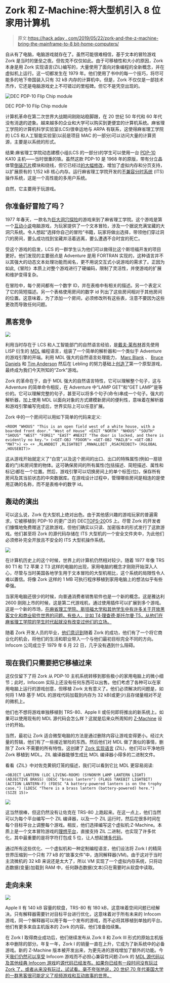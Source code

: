 # Zork 和 Z-Machine:将大型机引入 8 位家用计算机

> 原文:[https://hack aday . com/2019/05/22/zork-and-the-z-machine-bring-the-mainframe-to-8 bit-home-computers/](https://hackaday.com/2019/05/22/zork-and-the-z-machine-bringing-the-mainframe-to-8-bit-home-computers/)

自从有了电脑，电脑游戏就存在了。虽然可能很难相信，基于文本的冒险游戏 Zork 是当时的堡垒之夜。但佐克不仅仅如此。由于可移植性和大小的原因，Zork 本身是用 Zork 实现语言(ZIL)编写的，大量使用了面向对象编程的全新概念，并在虚拟机上运行。这一切都发生在 1979 年。他们使用了书中的每一个技巧，将尽可能多的地下帝国装入只有 32 kB 内存的计算机中。但是，Zork 不仅仅是一部技术杰作，它还是电脑游戏史上不可错过的里程碑。但它不是凭空出现的。

![DEC PDP-10 Flip Chip module](../Images/99996b6d58c3ce40e7c0cff2a8898e92.png)

DEC PDP-10 Flip Chip module

计算机革命在第二次世界大战期间刚刚站稳脚跟，在 20 世纪 50 年代和 60 年代没有消退的迹象。越来越多的企业和大学可以购买到更便宜的计算机系统。麻省理工学院的计算机科学实验室(LCS)很幸运地与 ARPA 有联系，这使得麻省理工学院的 LCS 和人工智能实验室(以前是项目 MAC 的一部分)可以访问大量的计算资源，主要是以系统的形式。

结果:麻省理工学院动态建模小组(LCS 的一部分)的学生可以使用一台 [PDP-10](https://en.wikipedia.org/wiki/PDP-10) KA10 主机——当时很重的铁。虽然这款 PDP-10 是 1968 年的原版，带有分立晶体管[倒装芯片](https://en.wikipedia.org/wiki/Flip_Chip_%28trademark%29)模块和绕线，但它已经过[的大幅修改](https://github.com/PDP-10/its/issues/181)，增加了虚拟内存和分页支持，以扩展原有的 1,152 kB 核心内存。运行麻省理工学院开发的[不兼容分时系统](https://en.wikipedia.org/wiki/Incompatible_Timesharing_System) (ITS)操作系统，这是一个高性能的多用户系统。

自然，它主要用于玩游戏。

## 你准备好冒险了吗？

1977 年春天，一款名为[巨大洞穴探险](https://en.wikipedia.org/wiki/Colossal_Cave_Adventure)的游戏来到了麻省理工学院。这个游戏是第一个[互动小说](https://en.wikipedia.org/wiki/Interactive_fiction)电脑游戏，为玩家提供了一个文本冒险，涉及一个据说充满宝藏的大洞穴系统。令人想起“选择你自己的冒险”书籍，玩家将做出选择，带领他们穿过洞穴的房间，要么成功找到宝藏并活着逃离，要么遭遇不合时宜的死亡。

受这个游戏的启发，LCS 的一群学生认为他们可以做得比这个斯坦福开发的项目更好。他们发现的主要弱点是 Adventure 是用 FORTRAN 实现的，这种语言并不以其强大的动态文本处理功能而闻名，更不用说交互式小说游戏的需求了。正因为如此,《冒险》本质上对整个游戏进行了硬编码，限制了灵活性，并使游戏的扩展和维护变得复杂。

在冒险中，每个房间都有一个数字 ID，并在表格中有相关的描述。另一个表定义了它的简短描述。另一个表格使用房间的数字 id 列出了这些房间相对于其他房间的位置。这意味着，为了添加一个房间，必须修改所有这些表，注意不要因为这些更改而导致任何问题。

## 黑客竞争

![](../Images/b7a9883938b6f01a27c984d6fe52a5d3.png)

利用当时存在于 LCS 和人工智能部门的自然语言经验，是[戴夫·莱布林](https://en.wikipedia.org/wiki/Dave_Lebling)首先使用 LISP 衍生的 [MDL](https://en.wikipedia.org/wiki/MDL_%28programming_language%29) 编程语言，组装了一个简单的解析器和一个类似于 Adventure 的游戏引擎的开端。利用 MDL 强大的自然语言处理能力， [Marc Blank](https://en.wikipedia.org/wiki/Marc_Blank) 、 [Bruce Daniels](https://en.wikipedia.org/wiki/Bruce_Daniels) 和 [Tim Anderson](https://en.wikipedia.org/wiki/Tim_Anderson_%28Zork%29) 然后在 Lebling 的努力基础上[创造了](https://www.filfre.net/2012/01/zork-on-the-pdp-10/)第一个原型游戏，最终成为我们今天所知的“Zork”游戏。

Zork 的革命在于，由于 MDL 强大的自然语言特性，它可以理解整个句子，这与 Adventure 的简单命令相反，在 Adventure 中“LAMP GET”和“GET LAMP”是等价的。它可以理解完整的句子，甚至可以将多个句子(命令)串成一个句子。强大的解析器，加上使用 MDL 以面向对象的方式建模新房间的便利性，意味着在解析器和游戏引擎编写完成后，世界实际上可以任意扩展。

Zork 中的一个房间可以用如下简单的代码来定义:

`<ROOM "WHOUS"
"This is an open field west of a white house, with a boarded front door."
"West of House"
<EXIT "NORTH" "NHOUS" "SOUTH" "SHOUS" "WEST" "FORE1" "EAST" #NEXIT "The door is locked, and there is evidently no key.">
(<GET-OBJ "FDOOR"> <GET-OBJ "MAILB"> <GET-OBJ "MAT">)
<>
<+ ,RLANDBIT ,RLIGHTBIT ,RNWALLBIT ,RSACREDBIT>
(RGLOBAL ,HOUSEBIT)>`

这从游戏开始就定义了“白宫”,以及这个房间的出口、出口的特殊属性(例如一扇锁着的门)和房间里的物体。这可确保房间的所有属性(包括描述、简短描述、属性和标记)都在一个位置。然后，游戏引擎可以切换房间上的单个标签(位)，保存所有房间及其当前状态的中央数据库。在游戏设计过程中，管理哪些房间是相连的是使用正确的名称，而不是表格中的数字 id。

## 轰动的演出

可以这么说，Zork 在大型机上绝对出色。由于其他感兴趣的游戏玩家的普遍需求，它被移植到 PDP-10 的更广泛的 DEC[TOPS-20](https://en.wikipedia.org/wiki/TOPS-20)OS 上。尽管 Zork 的开发者们慷慨地免费赠送了这款游戏，但他们确实以只读、加密版本的形式发行了这款游戏。他们甚至将 Zork 的源代码存储在 ITS 大型机的一个安全文件夹中，为此他们必须修补完全开放且不安全的 ITS 大型机操作系统。

![](../Images/01010c9e92c2637f13a1224132ff3b28.png)

在计算机历史上的这个时候，世界上的计算机仍然相对较少。随着 1977 年像 TRS 80 T1 和 T2 苹果 2 T3 这样的电脑的出现，家用电脑的概念才刚刚开始深入人心，尽管与当时美国各地学生用于文本冒险的大型机相比，这个系统的局限性令人难以置信。将像 Zork 这样的 1 MB 可执行程序移植到家用电脑上的想法似乎有些牵强。

当家用电脑还很少的时候，向普通消费者销售软件也是一个新的概念。这是雅达利 2600 刚刚上市的时候，这是第二代游戏机，通过使用插件可以扩展到多个游戏。这是一个新的市场，[在麻省理工学院、斯坦福大学和其他学生中有许多关于开放黑客文化和商业软件世界的问题。有些人，比如 T4·理查德·斯托尔曼·T5，从他们在麻省理工学院的学生时代起就没有改变过他们的立场。](https://www.filfre.net/2012/01/the-birth-of-infocom/)

随着 Zork 开发人员的毕业，[他们意识到](https://web.archive.org/web/20060427000213/http://www.csd.uwo.ca/Infocom/Articles/NZT/zorkhist.html)随着 Zork 的成功，他们有了一个将它商业化的机会，将他们的生活和职业带入一个与他们最初目标完全不同的方向。Infocom 公司成立于 1979 年 6 月 22 日，几乎没有遇到什么阻碍。

## 现在我们只需要把它移植过来

这仅仅留下了将 Zork 从 PDP-10 主机系统转移到那些极小的家用电脑上的微小细节；此时，Infocom 实际上还没有任何东西可以出售。他们考虑了各种可以在家用电脑上运行的游戏创意，但移植 Zork 太有意义了。他们必须解决的问题是，如何将 1 MB 基于 MDL 的游戏代码加载到内存为 32 kB(或更少)且存储量相对不足的微机上。

他们也不想将游戏单独移植到 TRS-80、Apple II 或任何即将推出的新系统上。如果可以使用现有的 MDL 源代码会怎么样？这就是后来众所周知的 [Z-Machine](https://en.wikipedia.org/wiki/Z-machine) 设计的开始。

当然，最初让 Zork 适合微型电脑的方法是通过删除内容让游戏变得更小。经过大量的剪辑，他们有了一些接近冒险的东西。然后他们对 MDL 做了类似的事情，删除了 Zork 不需要的所有特性。这创建了 [Zork 实现语言](https://archive.org/details/Learning_ZIL_Steven_Eric_Meretzky_1995) (ZIL)，他们可以干净地将 Zork 移植到 MDL。ZIL 编译器能够生成比 MDL 编译器小得多的二进制文件。

看看《ZIL》中对佐克黄铜灯笼的描述，我们可以看到它比 MDL 更容易阅读:

`<OBJECT LANTERN
(LOC LIVING-ROOM)
(SYNONYM LAMP LANTERN LIGHT)
(ADJECTIVE BRASS)
(DESC "brass lantern")
(FLAGS TAKEBIT LIGHTBIT)
(ACTION LANTERN-F)
(FDESC "A battery-powered lantern is on the trophy
case.")
(LDESC "There is a brass lantern (battery-powered)
here.")
(SIZE 15)>`

![](../Images/c0fd1980cbad48db2fb3aadf335c2ae6.png)

这当然很棒，但这仍然没有让佐克在 TRS-80 上跑起来。在这一点上，他们当然可以为每个平台编写一个 ZIL 编译器，以及一个 ZIL 运行时，然后花很多时间在每个目标平台上调整每个游戏。相反，他们选择编写这个虚拟机:Z-Machine。本质上是一个文本冒险游戏的[理想平台](http://inform-fiction.org/zmachine/standards/index.html)，直接支持 ZIL 二进制，也实现了许多优化，其中最重要的是将字符打包成 5 位，让人想起[博多代码](https://en.wikipedia.org/wiki/Baudot_code)。

通过所有这些优化、一个虚拟机和一种定制编程语言，他们设法将 Zork I 的精简世界压缩到一个只有 77 kB 的“故事文件”中，连同解释器(VM)。由于这对于当时主流微机的 32 kB 来说还是太大了，所以 VM 实现了一个虚拟内存系统，只将动态数据(变量)加载到 RAM 中，任何静态数据(文本)只在需要时从软盘中读取。

## 走向未来

![](../Images/5fda33d3eb7c314476849fcfbbacc4b0.png)

Apple II 有 140 kB 容量的软盘，TRS-80 有 180 kB，这意味着空间问题已经解决。只有解释器需要针对目标平台进行优化，这意味着对于所有未来的 Infocom 游戏，同一个解释器可以用于每一个发布的游戏，而不必将其移植到单独的平台。他们有更多来自主机版本的 Zork 的内容。他们准备拍续集。

在 Zork I 取得商业成功后，他们继续发布从 Zork II 和 Zork III 形式的原始主机版本中删除的部分。年复一年，Zork I 的销量一直在上升，它成为了新系统中的必备游戏。新的 Z-Machine 版本被开发出来，为更先进的游戏增加了额外的功能。今天[我们仍然可以享受](http://www.ifwiki.org/index.php/Z-machine) Infocom 游戏而不必担心兼容性问题:Zork 的 [MDL 源代码以及其他经典 Infocom 游戏](https://github.com/historicalsource/zork)的[源代码已经发布。如果你已经有一段时间没有玩过 Zork 了，或者从来没有玩过，试试看。毫不夸张地说，20 世纪 70 年代美国大学的一群黑客很可能定义了视频游戏和互动故事的世界。](https://github.com/historicalsource?tab=repositories)